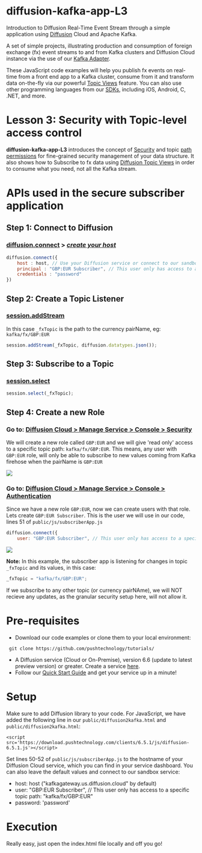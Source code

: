 # diffusion-kafka-app-L3

Introduction to Diffusion Real-Time Event Stream through a simple application using [Diffusion](https://www.pushtechnology.com/product-overview) Cloud and Apache Kafka.

A set of simple projects, illustrating production and consumption of foreign exchange (fx) event streams to and from Kafka clusters and Diffusion Cloud instance via the use of our [Kafka Adapter](https://www.pushtechnology.com/wp-content/uploads/2020/08/Diffusion-Cloud-Kafka-adapter.pdf).

These JavaScript code examples will help you publish fx events on real-time from a front end app to a Kafka cluster, consume from it and transform data on-the-fly via our powerful [Topic Views](https://docs.pushtechnology.com/docs/6.5.2/manual/html/designguide/data/topictree/topic_views.html) feature. You can also use other programming languages from our [SDKs](https://docs.pushtechnology.com/#sdks), including iOS, Android, C, .NET, and more. 

# Lesson 3: Security with Topic-level access control
**diffusion-kafka-app-L3** introduces the concept of [Security](https://docs.pushtechnology.com/docs/6.5.1/manual/html/designguide/security/c_security.html) and topic [path permissions](https://docs.pushtechnology.com/docs/6.5.2/manual/html/designguide/security/permissions_reference.html) for fine-grained security management of your data structure. It also shows how to Subscribe to fx data using [Diffusion Topic Views](https://docs.pushtechnology.com/docs/6.5.2/manual/html/designguide/data/topictree/topic_views.html) in order to consume what you need, not all the Kafka stream.

# APIs used in the secure subscriber application

## **Step 1: Connect to Diffusion**
### [diffusion.connect](https://docs.pushtechnology.com/docs/6.5.1/js/globals.html#connect) > [*create your host*](https://management.ad.diffusion.cloud/)
```js
diffusion.connect({
	host : host, // Use your Diffusion service or connect to our sandbox "kafkagateway.eu.diffusion.cloud"
	principal : "GBP:EUR Subscriber", // This user only has access to a specific topic path: "kafka/fx/GBP:EUR"
	credentials : "password"
})
```
## **Step 2: Create a Topic Listener**
### [session.addStream](https://docs.pushtechnology.com/docs/6.5.1/js/interfaces/session.html#addstream)
In this case `_fxTopic` is the path to the currency pairName, eg: `kafka/fx/GBP:EUR`
```js
session.addStream(_fxTopic, diffusion.datatypes.json());
```
## **Step 3: Subscribe to a Topic**
### [session.select](https://docs.pushtechnology.com/docs/6.5.1/js/interfaces/session.html#select)
```js
session.select(_fxTopic);
```
## **Step 4: Create a new Role**
### Go to: [Diffusion Cloud > Manage Service > Console > Security](https://management.ad.diffusion.cloud/#!/login)
We will create a new role called `GBP:EUR` and we will give 'read only' access to a specific topic path: `kafka/fx/GBP:EUR`. This means, any user with `GBP:EUR` role, will only be able to subscribe to new values coming from Kafka firehose when the pairName is `GBP:EUR`

![](https://github.com/pushtechnology/tutorials/blob/master/data-store/diffusion-kafka-app-L3/images/roles.png)

### Go to: [Diffusion Cloud > Manage Service > Console > Authentication](https://management.ad.diffusion.cloud/#!/login)
Since we have a new role `GBP:EUR`, now we can create users with that role. Lets create `GBP:EUR Subscriber`. This is the user we will use in our code, lines 51 of `public/js/subscriberApp.js`

```js
diffusion.connect({
	user: "GBP:EUR Subscriber", // This user only has access to a specific topic path: "kafka/fx/GBP:EUR"
```

![](https://github.com/pushtechnology/tutorials/blob/master/data-store/diffusion-kafka-app-L3/images/users.png)

**Note:** In this example, the subscriber app is listening for changes in topic ``_fxTopic`` and its values, in this case:
```js
_fxTopic = "kafka/fx/GBP:EUR";
```
If we subscribe to any other topic (or currency pairNAme), we will NOT recieve any updates, as the granular security setup here, will not allow it.

# Pre-requisites

*  Download our code examples or clone them to your local environment:
```
 git clone https://github.com/pushtechnology/tutorials/
```
* A Diffusion service (Cloud or On-Premise), version 6.6 (update to latest preview version) or greater. Create a service [here](https://management.ad.diffusion.cloud/).
* Follow our [Quick Start Guide](https://docs.pushtechnology.com/quickstart/#diffusion-cloud-quick-start) and get your service up in a minute!

# Setup

Make sure to add Diffusion library to your code. For JavaScript, we have added the following line in our `public/diffusion2kafka.html` and `public/diffusion2kafka.html`:
```
<script src='https://download.pushtechnology.com/clients/6.5.1/js/diffusion-6.5.1.js'></script>
```
Set lines 50-52 of `public/js/subscriberApp.js` to the hostname of your Diffusion Cloud service, which you can find in your service dashboard.
You can also leave the default values and connect to our sandbox service:
* host: host ("kafkagateway.us.diffusion.cloud" by default)
* user: "GBP:EUR Subscriber", // This user only has access to a specific topic path: "kafka/fx/GBP:EUR"
* password: 'password'

# Execution

Really easy, just open the index.html file locally and off you go!

